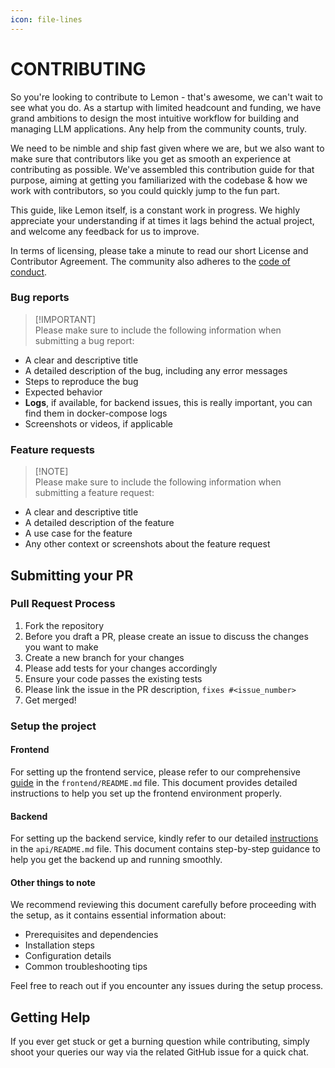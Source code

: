 ```yaml
---
icon: file-lines
---
```


# CONTRIBUTING

So you're looking to contribute to Lemon - that's awesome, we can't wait to see what you do. As a startup with limited headcount and funding, we have grand ambitions to design the most intuitive workflow for building and managing LLM applications. Any help from the community counts, truly.

We need to be nimble and ship fast given where we are, but we also want to make sure that contributors like you get as smooth an experience at contributing as possible. We've assembled this contribution guide for that purpose, aiming at getting you familiarized with the codebase & how we work with contributors, so you could quickly jump to the fun part.

This guide, like Lemon itself, is a constant work in progress. We highly appreciate your understanding if at times it lags behind the actual project, and welcome any feedback for us to improve.

In terms of licensing, please take a minute to read our short License and Contributor Agreement. The community also adheres to the [code of conduct](https://github.com/hexdocom/lemon/blob/main/CODE_OF_CONDUCT.md).

### Bug reports

> \[!IMPORTANT]
> \
> Please make sure to include the following information when submitting a bug report:

* A clear and descriptive title
* A detailed description of the bug, including any error messages
* Steps to reproduce the bug
* Expected behavior
* **Logs**, if available, for backend issues, this is really important, you can find them in docker-compose logs
* Screenshots or videos, if applicable

### Feature requests

> \[!NOTE]
> \
> Please make sure to include the following information when submitting a feature request:

* A clear and descriptive title
* A detailed description of the feature
* A use case for the feature
* Any other context or screenshots about the feature request


## Submitting your PR

### Pull Request Process

1. Fork the repository
2. Before you draft a PR, please create an issue to discuss the changes you want to make
3. Create a new branch for your changes
4. Please add tests for your changes accordingly
5. Ensure your code passes the existing tests
6. Please link the issue in the PR description, `fixes #<issue_number>`
7. Get merged!

### Setup the project

#### Frontend

For setting up the frontend service, please refer to our comprehensive [guide](https://github.com/hexdocom/lemon/blob/main/frontend/WEB_README.md) in the `frontend/README.md` file. This document provides detailed instructions to help you set up the frontend environment properly.

#### Backend

For setting up the backend service, kindly refer to our detailed [instructions](https://github.com/hexdocom/lemon/blob/main/API_README.md) in the `api/README.md` file. This document contains step-by-step guidance to help you get the backend up and running smoothly.

#### Other things to note

We recommend reviewing this document carefully before proceeding with the setup, as it contains essential information about:

* Prerequisites and dependencies
* Installation steps
* Configuration details
* Common troubleshooting tips

Feel free to reach out if you encounter any issues during the setup process.

## Getting Help

If you ever get stuck or get a burning question while contributing, simply shoot your queries our way via the related GitHub issue for a quick chat.
